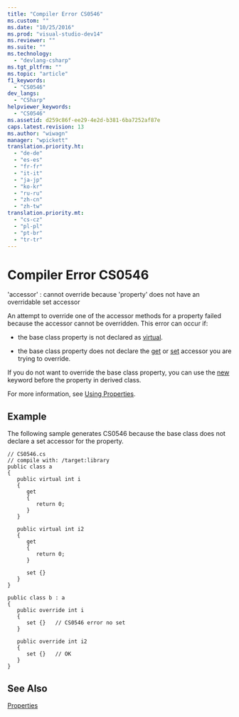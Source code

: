 ```yaml
---
title: "Compiler Error CS0546"
ms.custom: ""
ms.date: "10/25/2016"
ms.prod: "visual-studio-dev14"
ms.reviewer: ""
ms.suite: ""
ms.technology: 
  - "devlang-csharp"
ms.tgt_pltfrm: ""
ms.topic: "article"
f1_keywords: 
  - "CS0546"
dev_langs: 
  - "CSharp"
helpviewer_keywords: 
  - "CS0546"
ms.assetid: d259c86f-ee29-4e2d-b381-6ba7252af87e
caps.latest.revision: 13
ms.author: "wiwagn"
manager: "wpickett"
translation.priority.ht: 
  - "de-de"
  - "es-es"
  - "fr-fr"
  - "it-it"
  - "ja-jp"
  - "ko-kr"
  - "ru-ru"
  - "zh-cn"
  - "zh-tw"
translation.priority.mt: 
  - "cs-cz"
  - "pl-pl"
  - "pt-br"
  - "tr-tr"
---
```

# Compiler Error CS0546
'accessor' : cannot override because 'property' does not have an overridable set accessor  
  
 An attempt to override one of the accessor methods for a property failed because the accessor cannot be overridden. This error can occur if:  
  
-   the base class property is not declared as [virtual](../Topic/virtual%20\(C%23%20Reference\).md).  
  
-   the base class property does not declare the [get](../Topic/get%20\(C%23%20Reference\).md) or [set](../Topic/set%20\(C%23%20Reference\).md) accessor you are trying to override.  
  
 If you do not want to override the base class property, you can use the [new](../Topic/new%20\(C%23%20Reference\).md) keyword before the property in derived class.  
  
 For more information, see [Using Properties](../Topic/Using%20Properties%20\(C%23%20Programming%20Guide\).md).  
  
## Example  
 The following sample generates CS0546 because the base class does not declare a set accessor for the property.  
  
```  
// CS0546.cs  
// compile with: /target:library  
public class a  
{  
   public virtual int i  
   {  
      get  
      {  
         return 0;  
      }  
   }  
  
   public virtual int i2  
   {  
      get  
      {  
         return 0;  
      }  
  
      set {}  
   }  
}  
  
public class b : a  
{  
   public override int i  
   {  
      set {}   // CS0546 error no set  
   }  
  
   public override int i2  
   {  
      set {}   // OK  
   }  
}  
```  
  
## See Also  
 [Properties](../Topic/Properties%20\(C%23%20Programming%20Guide\).md)